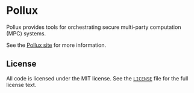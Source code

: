 # Pollux

Pollux provides tools for orchestrating secure multi-party computation
(MPC) systems.

See the
[Pollux site](https://stealthsoftwareinc.github.io/pollux)
for more information.

## License

All code is licensed under the MIT license.
See the [`LICENSE`](LICENSE) file for the full license text.

